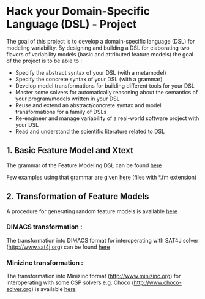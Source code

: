 # Hack your Domain-Specific Language (DSL) - Project

The goal of this project is to develop a domain-specific language (DSL) for modeling variability. By designing and building a DSL for elaborating two flavors of variability models (basic and attributed feature models) 
the goal of the project is to be able to :

* Specify the abstract syntax of your DSL (with a metamodel)
* Specify the concrete syntax of your DSL (with a grammar)
* Develop model transformations for building different tools for your DSL
* Master some solvers for automatically reasoning about the semantics of your program/models written in your DSL
* Reuse and extend an abstract/concrete syntax and model transformations for a family of DSLs
* Re-engineer and manage variability of a real-world software project with your DSL
* Read and understand the scientific literature related to DSL

## 1. Basic Feature Model and Xtext

The grammar of the Feature Modeling DSL can be found [here](https://github.com/said026/dsl-project/blob/master/dslProject/src/org/xtext/FM.xtext)
 
Few examples using that grammar are given [here](https://github.com/said026/dsl-project/tree/master/dslProject/src/examples) (files with *.fm extension)

## 2. Transformation of Feature Models

A procedure for generating random feature models is available [here](https://github.com/said026/dsl-project/blob/master/dslProject/src/org/xtext/FMGenerator.xtend)

### DIMACS transformation :
The transformation into DIMACS format for interoperating with SAT4J solver (http://www.sat4j.org) can be found [here](https://github.com/said026/dsl-project/blob/master/dslProject/src/org/transform/DimacsTransform.xtend)

### Minizinc transformation :
The transformation into Minizinc format (http://www.minizinc.org) for interoperating with some CSP solvers e.g. Choco (http://www.choco-solver.org) is available [here](https://github.com/said026/dsl-project/blob/master/dslProject/src/org/transform/MiniZincTransform.xtend) 	
